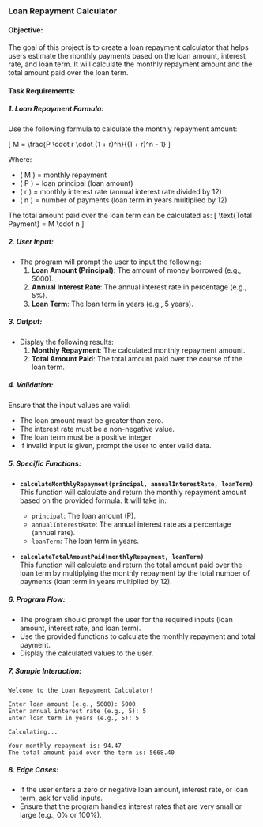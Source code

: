 ### Loan Repayment Calculator

#### **Objective:**
The goal of this project is to create a loan repayment calculator that helps users estimate the monthly payments based on the loan amount, interest rate, and loan term. It will calculate the monthly repayment amount and the total amount paid over the loan term.

#### **Task Requirements:**

##### **1. Loan Repayment Formula:**
Use the following formula to calculate the monthly repayment amount:

\[
M = \frac{P \cdot r \cdot (1 + r)^n}{(1 + r)^n - 1}
\]

Where:
- \( M \) = monthly repayment
- \( P \) = loan principal (loan amount)
- \( r \) = monthly interest rate (annual interest rate divided by 12)
- \( n \) = number of payments (loan term in years multiplied by 12)

The total amount paid over the loan term can be calculated as:
\[
\text{Total Payment} = M \cdot n
\]

##### **2. User Input:**
- The program will prompt the user to input the following:
  1. **Loan Amount (Principal)**: The amount of money borrowed (e.g., 5000).
  2. **Annual Interest Rate**: The annual interest rate in percentage (e.g., 5%).
  3. **Loan Term**: The loan term in years (e.g., 5 years).

##### **3. Output:**
- Display the following results:
  1. **Monthly Repayment**: The calculated monthly repayment amount.
  2. **Total Amount Paid**: The total amount paid over the course of the loan term.

##### **4. Validation:**
Ensure that the input values are valid:
- The loan amount must be greater than zero.
- The interest rate must be a non-negative value.
- The loan term must be a positive integer.
- If invalid input is given, prompt the user to enter valid data.

##### **5. Specific Functions:**

- **`calculateMonthlyRepayment(principal, annualInterestRate, loanTerm)`**  
  This function will calculate and return the monthly repayment amount based on the provided formula. It will take in:
  - `principal`: The loan amount (P).
  - `annualInterestRate`: The annual interest rate as a percentage (annual rate).
  - `loanTerm`: The loan term in years.

- **`calculateTotalAmountPaid(monthlyRepayment, loanTerm)`**  
  This function will calculate and return the total amount paid over the loan term by multiplying the monthly repayment by the total number of payments (loan term in years multiplied by 12).

##### **6. Program Flow:**
- The program should prompt the user for the required inputs (loan amount, interest rate, and loan term).
- Use the provided functions to calculate the monthly repayment and total payment.
- Display the calculated values to the user.

##### **7. Sample Interaction:**

```
Welcome to the Loan Repayment Calculator!

Enter loan amount (e.g., 5000): 5000
Enter annual interest rate (e.g., 5): 5
Enter loan term in years (e.g., 5): 5

Calculating...

Your monthly repayment is: 94.47
The total amount paid over the term is: 5668.40
```

##### **8. Edge Cases:**
- If the user enters a zero or negative loan amount, interest rate, or loan term, ask for valid inputs.
- Ensure that the program handles interest rates that are very small or large (e.g., 0% or 100%).

